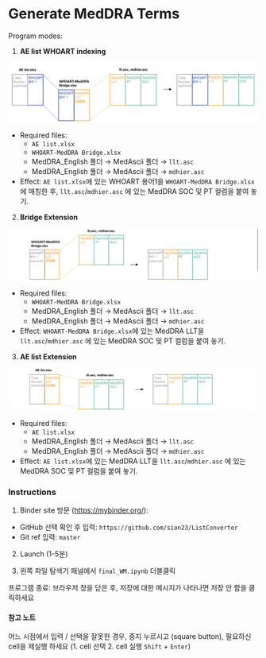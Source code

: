 # Generate MedDRA Terms

Program modes:

1. **AE list WHOART indexing**

![Mode 1](images/mode1.jpeg)

 - Required files: 
    * `AE list.xlsx`
    * `WHOART-MedDRA Bridge.xlsx`
    * MedDRA_English 폴더 $\rightarrow$ MedAscii 폴더 $\rightarrow$ `llt.asc`
    * MedDRA_English 폴더 $\rightarrow$ MedAscii 폴더 $\rightarrow$ `mdhier.asc`
 - Effect: `AE list.xlsx`에 있는 WHOART 용어1을 `WHOART-MedDRA Bridge.xlsx`에 매칭한 후, `llt.asc`/`mdhier.asc` 에 있는 MedDRA SOC 및 PT 컬럼을 붙여 놓기.

2. **Bridge Extension**

![Mode 2](images/mode2.jpeg)

 - Required files:
    * `WHOART-MedDRA Bridge.xlsx`
    * MedDRA_English 폴더 $\rightarrow$ MedAscii 폴더 $\rightarrow$ `llt.asc`
    * MedDRA_English 폴더 $\rightarrow$ MedAscii 폴더 $\rightarrow$ `mdhier.asc`
 - Effect: `WHOART-MedDRA Bridge.xlsx`에 있는 MedDRA LLT을 `llt.asc`/`mdhier.asc` 에 있는 MedDRA SOC 및 PT 컬럼을 붙여 놓기.
 
3. **AE list Extension**

![Mode 3](images/mode3.jpeg)

 - Required files: 
    * `AE list.xlsx`
    * MedDRA_English 폴더 $\rightarrow$ MedAscii 폴더 $\rightarrow$ `llt.asc`
    * MedDRA_English 폴더 $\rightarrow$ MedAscii 폴더 $\rightarrow$ `mdhier.asc`
 - Effect: `AE list.xlsx`에 있는 MedDRA LLT을 `llt.asc`/`mdhier.asc` 에 있는 MedDRA SOC 및 PT 컬럼을 붙여 놓기.



### Instructions
1. Binder site 방문 (https://mybinder.org/):
 - GitHub 선택 확인 후 입력: `https://github.com/sion23/ListConverter`
 - Git ref 입력: `master`

2. Launch (1-5분)

3. 왼쪽 파일 탐색기 패널에서 `final_WM.ipynb` 더블클릭

프로그램 종료: 브라우저 창을 닫은 후, 저장에 대한 메시지가 나타나면 저장 안 함을 클릭하세요

#### 참고 노트

어느 시점에서 입력 / 선택을 잘못한 경우, 중지 누르시고 (square button), 필요하신 cell을 제실행 하세요 (1. cell 선택 2. cell 실행 `Shift` + `Enter`)